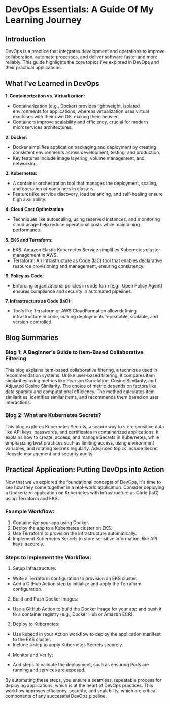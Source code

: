 # DevOps Essentials: A Guide Of My Learning Journey

## Introduction
DevOps is a practice that integrates development and operations to improve collaboration, automate processes, and deliver software faster and more reliably. This guide highlights the core topics I’ve explored in DevOps and their practical applications.

## What I’ve Learned in DevOps
**1. Containerization vs. Virtualization:**
 - Containerization (e.g., Docker) provides lightweight, isolated environments for applications, whereas virtualization uses virtual machines with their own OS, making them heavier.
 - Containers improve scalability and efficiency, crucial for modern microservices architectures.

**2. Docker:**
 - Docker simplifies application packaging and deployment by creating consistent environments across development, testing, and production.
 - Key features include image layering, volume management, and networking.

**3. Kubernetes:**
 - A container orchestration tool that manages the deployment, scaling, and operation of containers in clusters.
 - Features like service discovery, load balancing, and self-healing ensure high availability.

**4. Cloud Cost Optimization:**
 - Techniques like autoscaling, using reserved instances, and monitoring cloud usage help reduce operational costs while maintaining performance.

**5. EKS and Terraform:**
 - EKS: Amazon Elastic Kubernetes Service simplifies Kubernetes cluster management in AWS.
 - Terraform: An Infrastructure as Code (IaC) tool that enables declarative resource provisioning and management, ensuring consistency.

**6. Policy as Code:**
 - Enforcing organizational policies in code form (e.g., Open Policy Agent) ensures compliance and security in automated pipelines.

**7. Infrastructure as Code (IaC):**
 - Tools like Terraform or AWS CloudFormation allow defining infrastructure in code, making deployments repeatable, scalable, and version-controlled.

## Blog Summaries
### Blog 1: A Beginner’s Guide to Item-Based Collaborative Filtering
This blog explains item-based collaborative filtering, a technique used in recommendation systems. Unlike user-based filtering, it compares item similarities using metrics like Pearson Correlation, Cosine Similarity, and Adjusted Cosine Similarity. The choice of metric depends on factors like data sparsity and computational efficiency. The method calculates item similarities, identifies similar items, and recommends them based on user interactions.

### Blog 2: What are Kubernetes Secrets?
This blog explores Kubernetes Secrets, a secure way to store sensitive data like API keys, passwords, and certificates in containerized applications. It explains how to create, access, and manage Secrets in Kubernetes, while emphasizing best practices such as limiting access, using environment variables, and rotating Secrets regularly. Advanced topics include Secret lifecycle management and security audits.

##  Practical Application: Putting DevOps into Action
Now that we've explored the foundational concepts of DevOps, it's time to see how they come together in a real-world application. Consider deploying a Dockerized application on Kubernetes with Infrastructure as Code (IaC) using Terraform and EKS.

### Example Workflow:
1. Containerize your app using Docker.
2. Deploy the app to a Kubernetes cluster on EKS.
3. Use Terraform to provision the infrastructure automatically.
5. Implement Kubernetes Secrets to store sensitive information, like API keys, securely.

### Steps to Implement the Workflow:
1. Setup Infrastructure:
 - Write a Terraform configuration to provision an EKS cluster.
 - Add a GitHub Action step to initialize and apply the Terraform configuration.
2. Build and Push Docker Images:
 - Use a GitHub Action to build the Docker image for your app and push it to a container registry (e.g., Docker Hub or Amazon ECR).
3. Deploy to Kubernetes:
 - Use kubectl in your Action workflow to deploy the application manifest to the EKS cluster.
 - Include a step to apply Kubernetes Secrets securely.
4. Monitor and Verify:
 - Add steps to validate the deployment, such as ensuring Pods are running and services are exposed.

By automating these steps, you ensure a seamless, repeatable process for deploying applications, which is at the heart of DevOps practices. This workflow improves efficiency, security, and scalability, which are critical components of any successful DevOps pipeline.
